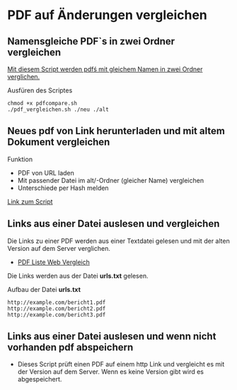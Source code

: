 # PDF auf Änderungen vergleichen

## Namensgleiche PDF`s in zwei Ordner vergleichen
[Mit diesem Script werden pdfś mit gleichem Namen in zwei Ordner verglichen.](https://github.com/guggenbergerME/linux_codes/blob/main/Linux%20Grundbefehle/BASH-Script/PDF_Hash_Vergleich/pdf_vergleich.sh)

Ausfüren des Scriptes

```
chmod +x pdfcompare.sh
./pdf_vergleichen.sh ./neu ./alt
```

## Neues pdf von Link herunterladen und mit altem Dokument vergleichen

Funktion
+ PDF von URL laden
+ Mit passender Datei im alt/-Ordner (gleicher Name) vergleichen
+ Unterschiede per Hash melden

[Link zum Script](https://github.com/guggenbergerME/linux_codes/blob/main/Linux%20Grundbefehle/BASH-Script/PDF_Hash_Vergleich/pdf_vergleichen_website.sh)

## Links aus einer Datei auslesen und vergleichen

Die Links zu einer PDF werden aus einer Textdatei gelesen und mit der alten Version auf dem Server verglichen.

+ [PDF Liste Web Vergleich](https://github.com/guggenbergerME/linux_codes/blob/main/Linux%20Grundbefehle/BASH-Script/PDF_Hash_Vergleich/pdf_vergleichen_liste_web.sh)

Die Links werden aus der Datei **urls.txt** gelesen.

Aufbau der Datei **urls.txt**

```
http://example.com/bericht1.pdf
http://example.com/bericht2.pdf
http://example.com/bericht3.pdf

```

## Links aus einer Datei auslesen und wenn nicht vorhanden pdf abspeichern

+ Dieses Script prüft einen PDF auf einem http Link und vergleicht es mit der Version auf dem Server. Wenn es keine Version gibt wird es abgespeichert.
